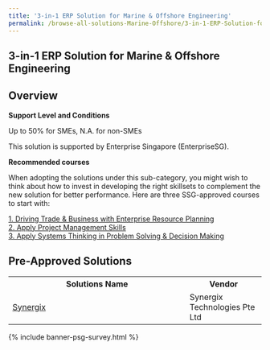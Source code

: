 ```yaml
---
title: '3-in-1 ERP Solution for Marine & Offshore Engineering'
permalink: /browse-all-solutions-Marine-Offshore/3-in-1-ERP-Solution-for-Marine-Offshore-Engineering
---
```


## 3-in-1 ERP Solution for Marine & Offshore Engineering
## Overview

**Support Level and Conditions**

Up to 50% for SMEs, N.A. for non-SMEs

This solution is supported by Enterprise Singapore (EnterpriseSG).

**Recommended courses**

When adopting the solutions under this sub-category, you might wish to think about how to invest in developing the right skillsets to complement the new solution for better performance. Here are three SSG-approved courses to start with:

<a href='https://sfec.enterprisejobskills.gov.sg/Course_Internet/CourseDetail.aspx?CoursesReferenceNumber=TGS-2019507826'  target='_blank' rel='noopener'>1. Driving Trade & Business with Enterprise Resource Planning</a><br>
<a href='https://sfec.enterprisejobskills.gov.sg/Course_Internet/CourseDetail.aspx?CoursesReferenceNumber=TGS-2011500682'  target='_blank' rel='noopener'>2. Apply Project Management Skills</a><br>
<a href='https://sfec.enterprisejobskills.gov.sg/Course_Internet/CourseDetail.aspx?CoursesReferenceNumber=TGS-2013500107'  target='_blank' rel='noopener'>3. Apply Systems Thinking in Problem Solving & Decision Making</a><br>

## Pre-Approved Solutions

<table>
<tr>
<th style='width: auto;'><b>Solutions Name</b></th>
<th style='width: 30%;'><b>Vendor</b></th>
</tr>
<tr>
<td><a href='/productivity-solutions-grant/solutionrepo/solution2248' target='_blank'>Synergix</a><br></td>
<td>Synergix Technologies Pte Ltd</td>
</tr>
</table>

{% include banner-psg-survey.html %}
